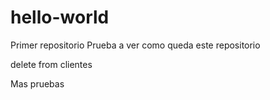 # hello-world
Primer repositorio
Prueba a ver como queda este repositorio

delete from clientes


Mas pruebas
